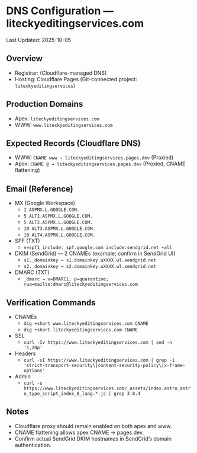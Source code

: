 # DNS Configuration — liteckyeditingservices.com

Last Updated: 2025-10-05

## Overview
- Registrar: (Cloudflare-managed DNS)
- Hosting: Cloudflare Pages (Git-connected project: `liteckyeditingservices`)

## Production Domains
- Apex: `liteckyeditingservices.com`
- WWW: `www.liteckyeditingservices.com`

## Expected Records (Cloudflare DNS)
- WWW: `CNAME www → liteckyeditingservices.pages.dev` (Proxied)
- Apex: `CNAME @ → liteckyeditingservices.pages.dev` (Proxied, CNAME flattening)

## Email (Reference)
- MX (Google Workspace)
  - `1 ASPMX.L.GOOGLE.COM.`
  - `5 ALT1.ASPMX.L.GOOGLE.COM.`
  - `5 ALT2.ASPMX.L.GOOGLE.COM.`
  - `10 ALT3.ASPMX.L.GOOGLE.COM.`
  - `10 ALT4.ASPMX.L.GOOGLE.COM.`
- SPF (TXT)
  - `v=spf1 include:_spf.google.com include:sendgrid.net ~all`
- DKIM (SendGrid) — 2 CNAMEs (example; confirm in SendGrid UI)
  - `s1._domainkey → s1.domainkey.uXXXX.wl.sendgrid.net`
  - `s2._domainkey → s2.domainkey.uXXXX.wl.sendgrid.net`
- DMARC (TXT)
  - `_dmarc → v=DMARC1; p=quarantine; rua=mailto:dmarc@liteckyeditingservices.com`

## Verification Commands
- CNAMEs
  - `dig +short www.liteckyeditingservices.com CNAME`
  - `dig +short liteckyeditingservices.com CNAME`
- SSL
  - `curl -Iv https://www.liteckyeditingservices.com | sed -n '1,20p'`
- Headers
  - `curl -sI https://www.liteckyeditingservices.com | grep -i 'strict-transport-security\|content-security-policy\|x-frame-options'`
- Admin
  - `curl -s https://www.liteckyeditingservices.com/_assets/index.astro_astro_type_script_index_0_lang.*.js | grep 3.8.4`

## Notes
- Cloudflare proxy should remain enabled on both apex and www.
- CNAME flattening allows apex CNAME → pages.dev.
- Confirm actual SendGrid DKIM hostnames in SendGrid’s domain authentication.

